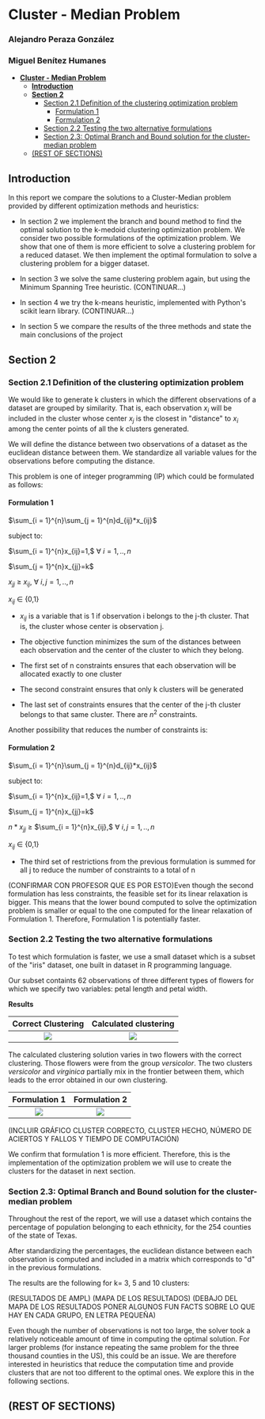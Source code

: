 # **Cluster - Median Problem**

### Alejandro Peraza González <!-- omit in toc -->
### Miguel Benítez Humanes <!-- omit in toc -->

- [**Cluster - Median Problem**](#cluster---median-problem)
  - [**Introduction**](#introduction)
  - [**Section 2**](#section-2)
    - [Section 2.1 Definition of the clustering optimization problem](#section-21-definition-of-the-clustering-optimization-problem)
      - [Formulation 1](#formulation-1)
      - [Formulation 2](#formulation-2)
    - [Section 2.2 Testing the two alternative formulations](#section-22-testing-the-two-alternative-formulations)
    - [Section 2.3: Optimal Branch and Bound solution for the cluster-median problem](#section-23-optimal-branch-and-bound-solution-for-the-cluster-median-problem)
  - [(REST OF SECTIONS)](#rest-of-sections)

## **Introduction**



In this report we compare the solutions to a Cluster-Median problem provided by different optimization methods and heuristics:

- In section 2 we implement the branch and bound method to find the optimal solution to the k-medoid clustering optimization problem. We consider two possible formulations of the optimization problem. We show that one of them is more efficient to solve a clustering problem for a reduced dataset. We then implement the optimal formulation to solve a clustering problem for a bigger dataset.

- In section 3 we solve the same clustering problem again, but using the Minimum Spanning Tree heuristic. (CONTINUAR...)

- In section 4 we try the k-means heuristic, implemented with Python's scikit learn library. (CONTINUAR...)

- In section 5 we compare the results of the three methods and state the main conclusions of the project

## **Section 2**

### Section 2.1 Definition of the clustering optimization problem

We would like to generate k clusters in which the different observations of a dataset are grouped by similarity. That is, each observation $x_{i}$ will be included in the cluster whose center $x_{j}$ is the closest in "distance" to $x_{i}$ among the center points of all the k clusters generated. 

We will define the distance between two observations of a dataset as the euclidean distance between them. We standardize all variable values for the observations before computing the distance.

This problem is one of integer programming (IP) which could be formulated as follows:

#### Formulation 1

$\sum_{i = 1}^{n}\sum_{j = 1}^{n}d_{ij}*x_{ij}$

subject to:

$\sum_{i = 1}^{n}x_{ij}=1,$ $\forall$ $i=1,..,n$

$\sum_{j = 1}^{n}x_{jj}=k$

$x_{jj}$ $\geq$ $x_{ij},$ $\forall$ $i,j=1,..,n$

$x_{ij}$ $\in$ {0,1}


- $x_{ij}$ is a variable that is 1 if observation i belongs to the j-th cluster. That is, the cluster whose center is observation j. 


- The objective function minimizes the sum of the distances between each observation and the center of the cluster to which they belong. 

- The first set of n constraints ensures that each observation will be allocated exactly to one cluster

- The second constraint ensures that only k clusters will be generated

- The last set of constraints ensures that the center of the j-th cluster belongs to that same cluster. There are $n^2$ constraints. 


Another possibility that reduces the number of constraints is: 


#### Formulation 2

$\sum_{i = 1}^{n}\sum_{j = 1}^{n}d_{ij}*x_{ij}$

subject to:

$\sum_{i = 1}^{n}x_{ij}=1,$ $\forall$ $i=1,..,n$

$\sum_{j = 1}^{n}x_{jj}=k$

$n*x_{jj}$ $\geq$ $\sum_{i = 1}^{n}x_{ij},$ $\forall$ $i,j=1,..,n$

$x_{ij}$ $\in$ {0,1}

- The third set of restrictions from the previous formulation is summed for all j to reduce the number of constraints to a total of n

(CONFIRMAR CON PROFESOR QUE ES POR ESTO)Even though the second formulation has less constraints, the feasible set for its linear relaxation is bigger. This means that the lower bound computed to solve the optimization problem is smaller or equal to the one computed for the linear relaxation of Formulation 1. Therefore, Formulation 1 is potentially faster. 

### Section 2.2 Testing the two alternative formulations

To test which formulation is faster, we use a small dataset which is a subset of the "iris" dataset, one built in dataset in R programming language. 

Our subset containts 62 observations of three different types of flowers for which we specify two variables: petal length and petal width.

**Results**


Correct Clustering             |  Calculated clustering
:-------------------------:|:-------------------------:
![](Im%C3%A1genes%20del%20proyecto.%20Parte%201/Clustering%20correcto%20flores.png)  |  ![](Im%C3%A1genes%20del%20proyecto.%20Parte%201/Clustering%20Flores.png)

The calculated clustering solution varies in two flowers with the correct clustering. Those flowers were from the group *versicolor*. The two clusters *versicolor* and *virginica* partially mix in the frontier between them, which leads to the error obtained in our own clustering.


Formulation 1             |  Formulation 2
:-------------------------:|:-------------------------:
![](Im%C3%A1genes%20del%20proyecto.%20Parte%201/Flores%20Resultados%20Form%201.jpeg)  |  ![](Im%C3%A1genes%20del%20proyecto.%20Parte%201/Flores%20Resultados%20Form%202.jpeg)



(INCLUIR GRÁFICO CLUSTER CORRECTO, CLUSTER HECHO, NÚMERO DE ACIERTOS Y FALLOS Y TIEMPO DE COMPUTACIÓN) 

We confirm that formulation 1 is more efficient. Therefore, this is the implementation of the optimization problem we will use to create the clusters for the dataset in next section. 

### Section 2.3: Optimal Branch and Bound solution for the cluster-median problem

Throughout the rest of the report, we will use a dataset which contains the percentage of population belonging to each ethnicity, for the 254 counties of the state of Texas. 

After standardizing the percentages, the euclidean distance between each observation is computed and included in a matrix which corresponds to "d" in the previous formulations. 

The results are the following for k= 3, 5 and 10 clusters: 

(RESULTADOS DE AMPL)
(MAPA DE LOS RESULTADOS)
(DEBAJO DEL MAPA DE LOS RESULTADOS PONER ALGUNOS FUN FACTS SOBRE
LO QUE HAY EN CADA GRUPO, EN LETRA PEQUEÑA)

Even though the number of observations is not too large, the solver took a relatively noticeable amount of time in computing the optimal solution. For larger problems (for instance repeating the same problem for the three thousand counties in the US), this could be an issue. We are therefore interested in heuristics that reduce the computation time and provide clusters that are not too different to the optimal ones. We explore this in the following sections. 

## (REST OF SECTIONS)

